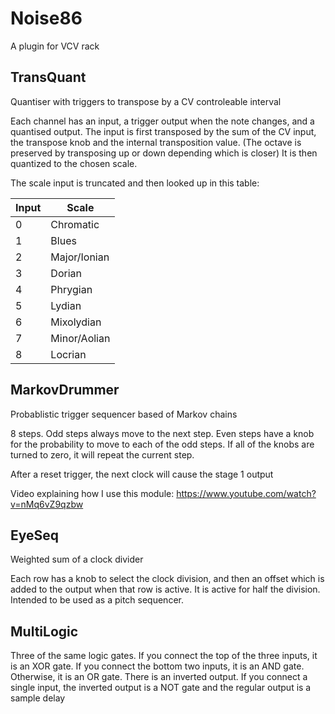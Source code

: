 # Noise86
A plugin for VCV rack
## TransQuant
Quantiser with triggers to transpose by a CV controleable interval

Each channel has an input, a trigger output when the note changes, and a quantised output.
The input is first transposed by the sum of the CV input, the transpose knob and the internal transposition value.
  (The octave is preserved by transposing up or down depending which is closer)
It is then quantized to the chosen scale.

The scale input is truncated and then looked up in this table:

| Input | Scale        |
| ----- | ------------ |
| 0     | Chromatic    |
| 1     | Blues        |
| 2     | Major/Ionian |
| 3     | Dorian       |
| 4     | Phrygian     |
| 5     | Lydian       |
| 6     | Mixolydian   |
| 7     | Minor/Aolian |
| 8     | Locrian      |

## MarkovDrummer
Probablistic trigger sequencer based of Markov chains

8 steps. Odd steps always move to the next step.
Even steps have a knob for the probability to move to each of the odd steps. If all of the knobs are turned to zero, it will repeat the current step.

After a reset trigger, the next clock will cause the stage 1 output

Video explaining how I use this module: https://www.youtube.com/watch?v=nMq6vZ9qzbw

## EyeSeq
Weighted sum of a clock divider

Each row has a knob to select the clock division, and then an offset which is added to the output when that row is active. It is active for half the division. Intended to be used as a pitch sequencer.

## MultiLogic
Three of the same logic gates. If you connect the top of the three inputs, it is an XOR gate. If you connect the bottom two inputs, it is an AND gate. Otherwise, it is an OR gate. There is an inverted output. If you connect a single input, the inverted output is a NOT gate and the regular output is a sample delay
